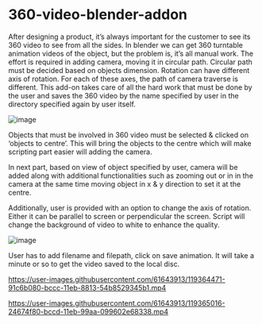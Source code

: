 # 360-video-blender-addon

After designing a product, it’s always important for the customer to see its 360 video to see from all the sides. In blender we can get 360 turntable animation videos of the object, but the problem is, it’s all manual work. The effort is required in adding camera, moving it in circular path. Circular path must be decided based on objects dimension. Rotation can have different axis of rotation. For each of these axes, the path of camera traverse is different. This add-on takes care of all the hard work that must be done by the user and saves the 360 video by the name specified by user in the directory specified again by user itself. 

![image](https://user-images.githubusercontent.com/61643913/119364155-3eecf900-bccc-11eb-942a-7840e0cebfcb.png)

Objects that must be involved in 360 video must be selected & clicked on ‘objects to centre’. This will bring the objects to the centre which will make scripting part easier will adding the camera. 

In next part, based on view of object specified by user, camera will be added along with additional functionalities such as zooming out or in in the camera at the same time moving object in x & y direction to set it at the centre. 

Additionally, user is provided with an option to change the axis of rotation. Either it can be parallel to screen or perpendicular the screen. Script will change the background of video to white to enhance the quality. 

![image](https://user-images.githubusercontent.com/61643913/119364285-5d52f480-bccc-11eb-9211-f8f2069f3fae.png)

User has to add filename and filepath, click on save animation. It will take a minute or so to get the video saved to the local disc. 


https://user-images.githubusercontent.com/61643913/119364471-91c6b080-bccc-11eb-8813-54b8529345b1.mp4


https://user-images.githubusercontent.com/61643913/119365016-24674f80-bccd-11eb-99aa-099602e68338.mp4

